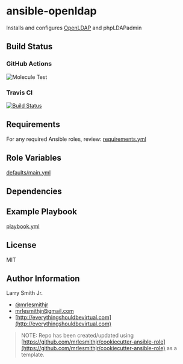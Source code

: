 # ansible-openldap

Installs and configures [OpenLDAP](http://www.openldap.org/) and phpLDAPadmin

## Build Status

### GitHub Actions

![Molecule Test](https://github.com/mrlesmithjr/ansible-openldap/workflows/Molecule%20Test/badge.svg)

### Travis CI

[![Build Status](https://travis-ci.org/mrlesmithjr/ansible-openldap.svg?branch=master)](https://travis-ci.org/mrlesmithjr/ansible-openldap)

## Requirements

For any required Ansible roles, review:
[requirements.yml](requirements.yml)

## Role Variables

[defaults/main.yml](defaults/main.yml)

## Dependencies

## Example Playbook

[playbook.yml](playbook.yml)

## License

MIT

## Author Information

Larry Smith Jr.

- [@mrlesmithjr](https://twitter.com/mrlesmithjr)
- [mrlesmithjr@gmail.com](mailto:mrlesmithjr@gmail.com)
- [http://everythingshouldbevirtual.com](http://everythingshouldbevirtual.com)

> NOTE: Repo has been created/updated using [https://github.com/mrlesmithjr/cookiecutter-ansible-role](https://github.com/mrlesmithjr/cookiecutter-ansible-role) as a template.
